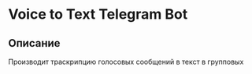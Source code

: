 # Voice to Text Telegram Bot 
## Описание
Производит траскрипцию голосовых сообщений в текст в групповых